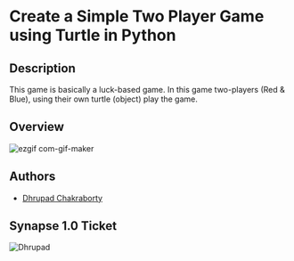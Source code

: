 # Create a Simple Two Player Game using Turtle in Python

## Description

This game is basically a luck-based game. In this game two-players (Red & Blue), using their own turtle (object) play the game.

## Overview

![ezgif com-gif-maker](https://user-images.githubusercontent.com/91726340/213188831-783df742-d15f-444c-a063-15b94e11ea4c.gif)

## Authors

* [Dhrupad Chakraborty](https://github.com/dhrupad17)

## Synapse 1.0 Ticket

![Dhrupad](https://user-images.githubusercontent.com/91726340/211203653-48a1b4d7-c88e-4090-a59d-fd7e59dbe98d.png)
